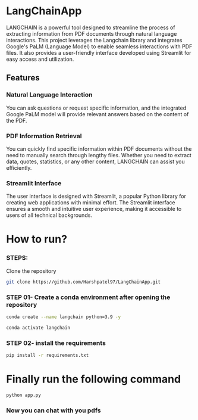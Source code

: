 # LangChainApp
LANGCHAIN is a powerful tool designed to streamline the process of extracting information from PDF documents through natural language interactions. This project leverages the Langchain library and integrates Google's PaLM (Language Model) to enable seamless interactions with PDF files. It also provides a user-friendly interface developed using Streamlit for easy access and utilization.

## Features
### Natural Language Interaction
You can ask questions or request specific information, and the integrated Google PaLM model will provide relevant answers based on the content of the PDF.

### PDF Information Retrieval
You can quickly find specific information within PDF documents without the need to manually search through lengthy files. Whether you need to extract data, quotes, statistics, or any other content, LANGCHAIN can assist you efficiently.

### Streamlit Interface
The user interface is designed with Streamlit, a popular Python library for creating web applications with minimal effort. The Streamlit interface ensures a smooth and intuitive user experience, making it accessible to users of all technical backgrounds.


# How to run?
### STEPS:
 
Clone the repository

```bash
git clone https://github.com/Harshpatel97/LangChainApp.git
```
### STEP 01- Create a conda environment after opening the repository

```bash
conda create --name langchain python=3.9 -y
```

```bash
conda activate langchain
```
### STEP 02- install the requirements
```bash
pip install -r requirements.txt
```

# Finally run the following command
```bash
python app.py
```
### Now you can chat with you pdfs


